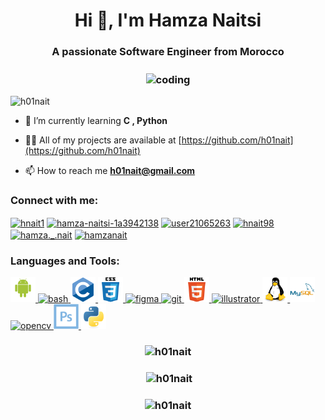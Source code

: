 <h1 align="center">Hi 👋, I'm Hamza Naitsi</h1>
<h3 align="center">A passionate Software Engineer from Morocco</h3>

<h3 align="center"> <img align="center" alt="coding" width="800" src="https://user-images.githubusercontent.com/55389276/140866485-8fb1c876-9a8f-4d6a-98dc-08c4981eaf70.gif"></h3>

<p align="left"> <img src="https://komarev.com/ghpvc/?username=h01nait&label=Profile%20views&color=0e75b6&style=flat" alt="h01nait" /> </p>

- 🌱 I’m currently learning **C , Python**

- 👨‍💻 All of my projects are available at [https://github.com/h01nait](https://github.com/h01nait)

- 📫 How to reach me **h01nait@gmail.com**

<h3 align="left">Connect with me:</h3>
<p align="left">
<a href="https://twitter.com/hnait1" target="blank"><img align="center" src="https://raw.githubusercontent.com/rahuldkjain/github-profile-readme-generator/master/src/images/icons/Social/twitter.svg" alt="hnait1" height="30" width="40" /></a>
<a href="https://linkedin.com/in/hamza-naitsi-1a3942138" target="blank"><img align="center" src="https://raw.githubusercontent.com/rahuldkjain/github-profile-readme-generator/master/src/images/icons/Social/linked-in-alt.svg" alt="hamza-naitsi-1a3942138" height="30" width="40" /></a>
<a href="https://stackoverflow.com/users/user21065263" target="blank"><img align="center" src="https://raw.githubusercontent.com/rahuldkjain/github-profile-readme-generator/master/src/images/icons/Social/stack-overflow.svg" alt="user21065263" height="30" width="40" /></a>
<a href="https://fb.com/hnait98" target="blank"><img align="center" src="https://raw.githubusercontent.com/rahuldkjain/github-profile-readme-generator/master/src/images/icons/Social/facebook.svg" alt="hnait98" height="30" width="40" /></a>
<a href="https://instagram.com/hamza._.nait" target="blank"><img align="center" src="https://raw.githubusercontent.com/rahuldkjain/github-profile-readme-generator/master/src/images/icons/Social/instagram.svg" alt="hamza._.nait" height="30" width="40" /></a>
<a href="https://discord.gg/hamzanait" target="blank"><img align="center" src="https://raw.githubusercontent.com/rahuldkjain/github-profile-readme-generator/master/src/images/icons/Social/discord.svg" alt="hamzanait" height="30" width="40" /></a>
</p>

<h3 align="left">Languages and Tools:</h3>
<p align="left"> <a href="https://developer.android.com" target="_blank" rel="noreferrer"> <img src="https://raw.githubusercontent.com/devicons/devicon/master/icons/android/android-original-wordmark.svg" alt="android" width="40" height="40"/> </a> <a href="https://www.gnu.org/software/bash/" target="_blank" rel="noreferrer"> <img src="https://www.vectorlogo.zone/logos/gnu_bash/gnu_bash-icon.svg" alt="bash" width="40" height="40"/> </a> <a href="https://www.cprogramming.com/" target="_blank" rel="noreferrer"> <img src="https://raw.githubusercontent.com/devicons/devicon/master/icons/c/c-original.svg" alt="c" width="40" height="40"/> </a> <a href="https://www.w3schools.com/css/" target="_blank" rel="noreferrer"> <img src="https://raw.githubusercontent.com/devicons/devicon/master/icons/css3/css3-original-wordmark.svg" alt="css3" width="40" height="40"/> </a> <a href="https://www.figma.com/" target="_blank" rel="noreferrer"> <img src="https://www.vectorlogo.zone/logos/figma/figma-icon.svg" alt="figma" width="40" height="40"/> </a> <a href="https://git-scm.com/" target="_blank" rel="noreferrer"> <img src="https://www.vectorlogo.zone/logos/git-scm/git-scm-icon.svg" alt="git" width="40" height="40"/> </a> <a href="https://www.w3.org/html/" target="_blank" rel="noreferrer"> <img src="https://raw.githubusercontent.com/devicons/devicon/master/icons/html5/html5-original-wordmark.svg" alt="html5" width="40" height="40"/> </a> <a href="https://www.adobe.com/in/products/illustrator.html" target="_blank" rel="noreferrer"> <img src="https://www.vectorlogo.zone/logos/adobe_illustrator/adobe_illustrator-icon.svg" alt="illustrator" width="40" height="40"/> </a> <a href="https://www.linux.org/" target="_blank" rel="noreferrer"> <img src="https://raw.githubusercontent.com/devicons/devicon/master/icons/linux/linux-original.svg" alt="linux" width="40" height="40"/> </a> <a href="https://www.mysql.com/" target="_blank" rel="noreferrer"> <img src="https://raw.githubusercontent.com/devicons/devicon/master/icons/mysql/mysql-original-wordmark.svg" alt="mysql" width="40" height="40"/> </a> <a href="https://opencv.org/" target="_blank" rel="noreferrer"> <img src="https://www.vectorlogo.zone/logos/opencv/opencv-icon.svg" alt="opencv" width="40" height="40"/> </a> <a href="https://www.photoshop.com/en" target="_blank" rel="noreferrer"> <img src="https://raw.githubusercontent.com/devicons/devicon/master/icons/photoshop/photoshop-line.svg" alt="photoshop" width="40" height="40"/> </a> <a href="https://www.python.org" target="_blank" rel="noreferrer"> <img src="https://raw.githubusercontent.com/devicons/devicon/master/icons/python/python-original.svg" alt="python" width="40" height="40"/> </a> </p>


<h3 align="center"> <p><img width="350" src="https://github-readme-stats.vercel.app/api/top-langs?username=h01nait&show_icons=true&locale=en&layout=compact" alt="h01nait" /></p></h3>
<h3 align="center"> <p>&nbsp;<img width="550" src="https://github-readme-stats.vercel.app/api?username=h01nait&show_icons=true&locale=en" alt="h01nait" /></p></h3></h3>
<h3 align="center"> <p><img width="550" src="https://github-readme-streak-stats.herokuapp.com/?user=h01nait&" alt="h01nait" /></p></h3>
